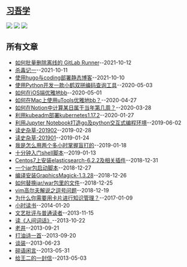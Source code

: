 ## [习吾学](https://xwlearn.com)

[![](https://img.shields.io/badge/blog-xwlearn-green.svg)](https://xwlearn.com) [![](https://github.com/imxw/xwlearn/workflows/CI/badge.svg)](https://github.com/imxw/xwlearn/actions/workflows/main.yml)  [![](https://github.com/imxw/xwlearn/workflows/Generate%20README/badge.svg)](https://github.com/imxw/xwlearn/actions/workflows/readme.yml) 

## 所有文章
- [如何批量删除离线的 GitLab Runner](https://xwlearn.com/howto-delete-offline-gitlab-runners-in-batches)--2021-10-12
- [杀毒记一](https://xwlearn.com/antivirus1)--2021-10-11
- [使用hugo与coding部署静态博客](https://xwlearn.com/howto-deploy-static-blog-with-hugo-and-coding)--2021-10-10
- [使用Python开发一款小鹤双拼编码查询工具](https://xwlearn.com/howto-quickly-make-a-tool-for-xhup)--2020-05-03
- [如何在iOS端优雅地bb](https://xwlearn.com/howto-graciously-bb-in-ios)--2020-05-01
- [如何在Mac上使用uTools优雅地bb？](https://xwlearn.com/howto-graciously-bb-in-mac)--2020-04-27
- [如何在Notion中计算某日属于当年第几周？](https://xwlearn.com/howto-get-the-week-of-year-in-notion)--2020-03-28
- [利用kubeadm部署kubernetes1.17.2](https://xwlearn.com/how-to-config-k8s-1.17.2-with-kubea)--2020-01-27
- [利用Jupyter Notebook打造go及python交互式编程环境](https://xwlearn.com/how-to-config-go-python-kernel-for-jupyter-notebook)--2019-06-02
- [读史杂草-201902](https://xwlearn.com/history-cards-201902)--2019-02-28
- [读史杂草-201901](https://xwlearn.com/history-cards-201901)--2019-01-24
- [我是怎么用两个多小时掌握盲打的](https://xwlearn.com/how-do-i-master-touch-type-in-two-hours)--2019-01-18
- [十分钟入门shell脚本](https://xwlearn.com/shell-scripts-abc)--2019-01-13
- [Centos7上安装elasticsearch-6.2.2及相关插件](https://xwlearn.com/howto-setup-elasticsearch-6.2.2-in-centos)--2018-12-31
- [一个jar包启动脚本](https://xwlearn.com/start-up-script-of-jar-package)--2018-12-27
- [编译安装GraphicsMagick-1.3.28](https://xwlearn.com/howto-compile-graphics-magick-1.3.28)--2018-12-26
- [如何替换jar/war包里的文件](https://xwlearn.com/howto-replace-file-in-war-package)--2018-12-25
- [vim高尔夫解说之逗号问题](https://xwlearn.com/vimgolf-comma-trouble)--2018-12-19
- [为什么你需要用卡片进行知识管理？](https://xwlearn.com/why-do-you-need-cards-to-manage-knownage)--2017-01-09
- [小时读书](https://xwlearn.com/read-book-in-childhoo)--2014-01-20
- [文艺批评与普通读者](https://xwlearn.com/literary-criticism-and-common-reader)--2013-11-15
- [读《人间词话》](https://xwlearn.com/read-human-words)--2013-10-22
- [老井](https://xwlearn.com/old-well)--2013-09-21
- [打油诗一首](https://xwlearn.com/doggerel)--2013-09-20
- [谈装](https://xwlearn.com/talk-about-hypocrisy)--2013-06-23
- [碎语闲言](https://xwlearn.com/my-feeling)--2013-05-31
- [给王二的一封信](https://xwlearn.com/a-letter-to-wang)--2013-05-03
